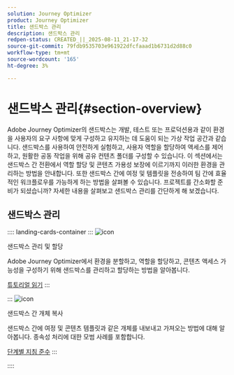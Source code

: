 ```yaml
---
solution: Journey Optimizer
product: Journey Optimizer
title: 샌드박스 관리
description: 샌드박스 관리
redpen-status: CREATED_||_2025-08-11_21-17-32
source-git-commit: 79fdb9535703e961922dfcfaaad1b6731d2d88c0
workflow-type: tm+mt
source-wordcount: '165'
ht-degree: 3%

---
```



# 샌드박스 관리{#section-overview}

Adobe Journey Optimizer의 샌드박스는 개발, 테스트 또는 프로덕션용과 같이 환경을 사용자의 요구 사항에 맞게 구성하고 유지하는 데 도움이 되는 가상 작업 공간과 같습니다. 샌드박스를 사용하여 안전하게 실험하고, 사용자 역할을 할당하여 액세스를 제어하고, 원활한 공동 작업을 위해 공유 컨텐츠 폴더를 구성할 수 있습니다. 이 섹션에서는 샌드박스 간 전환에서 역할 할당 및 콘텐츠 가용성 보장에 이르기까지 이러한 환경을 관리하는 방법을 안내합니다. 또한 샌드박스 간에 여정 및 템플릿을 전송하여 팀 간에 효율적인 워크플로우를 가능하게 하는 방법을 살펴볼 수 있습니다. 프로젝트를 간소화할 준비가 되셨습니까? 자세한 내용을 살펴보고 샌드박스 관리를 간단하게 해 보겠습니다.

## 샌드박스 관리

:::: landing-cards-container
:::
![icon](https://cdn.experienceleague.adobe.com/icons/circle-play.svg)

샌드박스 관리 및 할당

Adobe Journey Optimizer에서 환경을 분할하고, 역할을 할당하고, 콘텐츠 액세스 가능성을 구성하기 위해 샌드박스를 관리하고 할당하는 방법을 알아봅니다.

[튜토리얼 읽기](../using/administration/sandboxes.md)
:::

:::
![icon](https://cdn.experienceleague.adobe.com/icons/list-check.svg)

샌드박스 간 개체 복사

샌드박스 간에 여정 및 콘텐츠 템플릿과 같은 개체를 내보내고 가져오는 방법에 대해 알아봅니다. 종속성 처리에 대한 모범 사례를 포함합니다.

[단계별 지침 준수](../using/configuration/copy-objects-to-sandbox.md)
:::

::::
